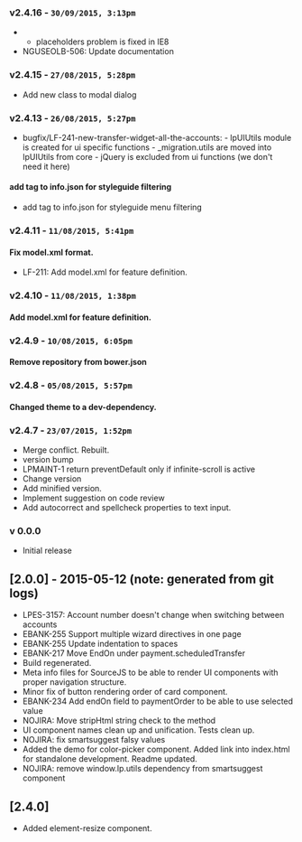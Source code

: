 ### v2.4.16 - `30/09/2015, 3:13pm`
* - placeholders problem is fixed in IE8  
* NGUSEOLB-506: Update documentation  

### v2.4.15 - `27/08/2015, 5:28pm`
* Add new class to modal dialog  


### v2.4.13 - `26/08/2015, 5:27pm`
* bugfix/LF-241-new-transfer-widget-all-the-accounts: - lpUIUtils module is created for ui specific functions - _migration.utils are moved into lpUIUtils from core - jQuery is excluded from ui functions (we don't need it here)  
#### add tag to info.json for styleguide filtering  
* add tag to info.json for styleguide menu filtering  


### v2.4.11 - `11/08/2015, 5:41pm`
#### Fix model.xml format.  
* LF-211: Add model.xml for feature definition.  


### v2.4.10 - `11/08/2015, 1:38pm`
#### Add model.xml for feature definition.  


### v2.4.9 - `10/08/2015, 6:05pm`
#### Remove repository from bower.json  


### v2.4.8 - `05/08/2015, 5:57pm`
#### Changed theme to a dev-dependency.  


### v2.4.7 - `23/07/2015, 1:52pm`
* Merge conflict. Rebuilt.  
* version bump  
* LPMAINT-1 return preventDefault only if infinite-scroll is active  
* Change version  
* Add minified version.  
* Implement suggestion on code review  
* Add autocorrect and spellcheck properties to text input.  


### v 0.0.0
* Initial release
## [2.0.0] - 2015-05-12 (note: generated from git logs)

 - LPES-3157: Account number doesn't change when switching between accounts
 - EBANK-255 Support multiple wizard directives in one page
 - EBANK-255 Update indentation to spaces
 - EBANK-217 Move EndOn under payment.scheduledTransfer
 - Build regenerated.
 - Meta info files for SourceJS to be able to render UI components with proper navigation structure.
 - Minor fix of button rendering order of card component.
 - EBANK-234 Add endOn field to paymentOrder to be able to use selected value
 - NOJIRA: Move stripHtml string check to the method
 - UI component names clean up and unification. Tests clean up.
 - NOJIRA: fix smartsuggest falsy values
 - Added the demo for color-picker component. Added link into index.html for standalone development. Readme updated.
 - NOJIRA: remove window.lp.utils dependency from smartsuggest component

## [2.4.0]
 - Added element-resize component.
